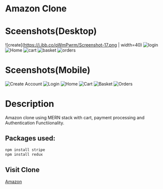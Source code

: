 # Amazon Clone
# Sceenshots(Desktop)
![create](https://i.ibb.co/qWmPwrm/Screenshot-17.png | width=40)
![login](https://i.ibb.co/9ZFZfRt/Screenshot-16.png)
![Home](https://i.ibb.co/zfBMJFY/Screenshot-18.png)
![cart](https://i.ibb.co/VtXKzxh/Screenshot-19.png)
![basket](https://i.ibb.co/6scPdKy/Screenshot-20.png)
![orders](https://i.ibb.co/fnCMNBV/Screenshot-21.png)

# Sceenshots(Mobile)
![Create Account](https://i.ibb.co/GdgYMLZ/Screenshot-20210518-201337-Chrome.jpg)
![Login](https://i.ibb.co/Dpk5w0S/Screenshot-20210518-201335-Chrome.jpg)
![Home](https://i.ibb.co/3cFWMXs/Screenshot-20210518-201404-Chrome.jpg)
![Cart](https://i.ibb.co/DbMkPT5/Screenshot-20210518-201445-Chrome.jpg)
![Basket](https://i.ibb.co/5T9sVwN/Screenshot-20210518-201414-Chrome.jpg)
![Orders](https://i.ibb.co/Df0XNQH/Screenshot-20210518-201506-Chrome.jpg)
# Description

Amazon clone using MERN stack with cart, payment processing and Authentication Functiionality.

## Packages used:


```bash
npm install stripe
npm install redux
```

## Visit Clone
[Amazon](https://surajcodesamazon.herokuapp.com)
